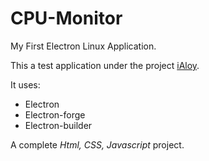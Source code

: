 # CPU-Monitor
My First Electron Linux Application.

This a test application under the project [iAloy](ialoy.com).

It uses:
   * Electron
   * Electron-forge
   * Electron-builder
   
A complete *Html, CSS, Javascript* project.
